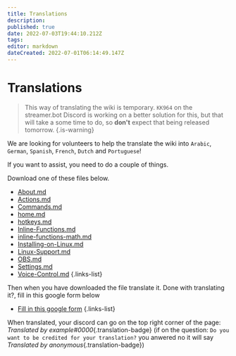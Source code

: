 ```yaml
---
title: Translations
description: 
published: true
date: 2022-07-03T19:44:10.212Z
tags: 
editor: markdown
dateCreated: 2022-07-01T06:14:49.147Z
---
```


# Translations
> This way of translating the wiki is temporary. 
>`KK964` on the streamer.bot Discord is working on a better solution for this, but that will take a some time to do, so **don't** expect that being released tomorrow.
{.is-warning}

We are looking for volunteers to help the translate the wiki into  `Arabic`, `German`, `Spanish`, `French`, `Dutch` and `Portuguese`!

If you want to assist, you need to do a couple of things.

Download one of these files below.

* [About.md](https://github.com/Daan-Tutorials/wiki-translations/releases/download/v1/about.md)
* [Actions.md](https://github.com/Daan-Tutorials/wiki-translations/releases/download/v1/Actions.md)
* [Commands.md](https://github.com/Daan-Tutorials/wiki-translations/releases/download/v1/Commands.md)
* [home.md](https://github.com/Daan-Tutorials/wiki-translations/releases/download/v1/home.md)
* [hotkeys.md](https://github.com/Daan-Tutorials/wiki-translations/releases/download/v1/hotkeys.md)
* [Inline-Functions.md](https://github.com/Daan-Tutorials/wiki-translations/releases/download/v1/Inline-Functions.md)
* [inline-functions-math.md](https://github.com/Daan-Tutorials/wiki-translations/releases/download/v1/inline-functions-math.md)
* [Installing-on-Linux.md](https://github.com/Daan-Tutorials/wiki-translations/releases/download/v1/Installing-on-Linux.md)
* [Linux-Support.md](https://github.com/Daan-Tutorials/wiki-translations/releases/download/v1/Linux-Support.md)
* [OBS.md](https://github.com/Daan-Tutorials/wiki-translations/releases/download/v1/OBS.md)
* [Settings.md](https://github.com/Daan-Tutorials/wiki-translations/releases/download/v1/Settings.md)
* [Voice-Control.md](https://github.com/Daan-Tutorials/wiki-translations/releases/download/v1/Voice-Control.md)
{.links-list}

Then when you have downloaded the file translate it.
Done with translating it?, fill in this google form below

* [Fill in this google form](https://docs.google.com/forms/d/e/1FAIpQLSdZJHXRKtUwFVfNfjObUEnG6KTJO78YPnUBNJ3oeS8u6Eje8Q/viewform)
{.links-list}

When translated, your discord can go on the top right corner of the page: *Translated by example#0000*{.translation-badge} (if on the question: 
`Do you want to be credited for your translation?` you anwered no it will say *Translated by anonymous*{.translation-badge})